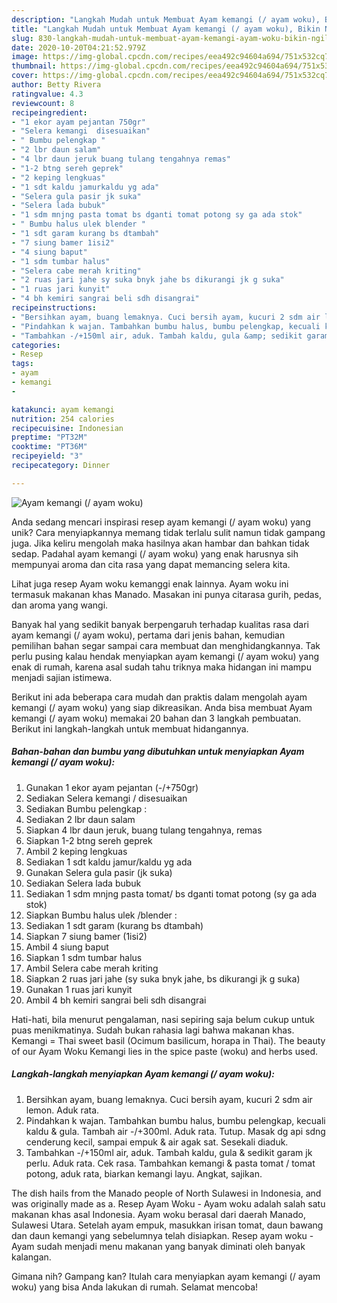 ```yaml
---
description: "Langkah Mudah untuk Membuat Ayam kemangi (/ ayam woku), Bikin Ngiler"
title: "Langkah Mudah untuk Membuat Ayam kemangi (/ ayam woku), Bikin Ngiler"
slug: 830-langkah-mudah-untuk-membuat-ayam-kemangi-ayam-woku-bikin-ngiler
date: 2020-10-20T04:21:52.979Z
image: https://img-global.cpcdn.com/recipes/eea492c94604a694/751x532cq70/ayam-kemangi-ayam-woku-foto-resep-utama.jpg
thumbnail: https://img-global.cpcdn.com/recipes/eea492c94604a694/751x532cq70/ayam-kemangi-ayam-woku-foto-resep-utama.jpg
cover: https://img-global.cpcdn.com/recipes/eea492c94604a694/751x532cq70/ayam-kemangi-ayam-woku-foto-resep-utama.jpg
author: Betty Rivera
ratingvalue: 4.3
reviewcount: 8
recipeingredient:
- "1 ekor ayam pejantan 750gr"
- "Selera kemangi  disesuaikan"
- " Bumbu pelengkap "
- "2 lbr daun salam"
- "4 lbr daun jeruk buang tulang tengahnya remas"
- "1-2 btng sereh geprek"
- "2 keping lengkuas"
- "1 sdt kaldu jamurkaldu yg ada"
- "Selera gula pasir jk suka"
- "Selera lada bubuk"
- "1 sdm mnjng pasta tomat bs dganti tomat potong sy ga ada stok"
- " Bumbu halus ulek blender "
- "1 sdt garam kurang bs dtambah"
- "7 siung bamer 1isi2"
- "4 siung baput"
- "1 sdm tumbar halus"
- "Selera cabe merah kriting"
- "2 ruas jari jahe sy suka bnyk jahe bs dikurangi jk g suka"
- "1 ruas jari kunyit"
- "4 bh kemiri sangrai beli sdh disangrai"
recipeinstructions:
- "Bersihkan ayam, buang lemaknya. Cuci bersih ayam, kucuri 2 sdm air lemon. Aduk rata."
- "Pindahkan k wajan. Tambahkan bumbu halus, bumbu pelengkap, kecuali kaldu &amp; gula. Tambah air -/+300ml. Aduk rata. Tutup. Masak dg api sdng cenderung kecil, sampai empuk &amp; air agak sat. Sesekali diaduk."
- "Tambahkan -/+150ml air, aduk. Tambah kaldu, gula &amp; sedikit garam jk perlu. Aduk rata. Cek rasa. Tambahkan kemangi &amp; pasta tomat / tomat potong, aduk rata, biarkan kemangi layu. Angkat, sajikan."
categories:
- Resep
tags:
- ayam
- kemangi
- 

katakunci: ayam kemangi  
nutrition: 254 calories
recipecuisine: Indonesian
preptime: "PT32M"
cooktime: "PT36M"
recipeyield: "3"
recipecategory: Dinner

---
```



![Ayam kemangi (/ ayam woku)](https://img-global.cpcdn.com/recipes/eea492c94604a694/751x532cq70/ayam-kemangi-ayam-woku-foto-resep-utama.jpg)

Anda sedang mencari inspirasi resep ayam kemangi (/ ayam woku) yang unik? Cara menyiapkannya memang tidak terlalu sulit namun tidak gampang juga. Jika keliru mengolah maka hasilnya akan hambar dan bahkan tidak sedap. Padahal ayam kemangi (/ ayam woku) yang enak harusnya sih mempunyai aroma dan cita rasa yang dapat memancing selera kita.

Lihat juga resep Ayam woku kemanggi enak lainnya. Ayam woku ini termasuk makanan khas Manado. Masakan ini punya citarasa gurih, pedas, dan aroma yang wangi.

Banyak hal yang sedikit banyak berpengaruh terhadap kualitas rasa dari ayam kemangi (/ ayam woku), pertama dari jenis bahan, kemudian pemilihan bahan segar sampai cara membuat dan menghidangkannya. Tak perlu pusing kalau hendak menyiapkan ayam kemangi (/ ayam woku) yang enak di rumah, karena asal sudah tahu triknya maka hidangan ini mampu menjadi sajian istimewa.


Berikut ini ada beberapa cara mudah dan praktis dalam mengolah ayam kemangi (/ ayam woku) yang siap dikreasikan. Anda bisa membuat Ayam kemangi (/ ayam woku) memakai 20 bahan dan 3 langkah pembuatan. Berikut ini langkah-langkah untuk membuat hidangannya.

<!--inarticleads1-->

##### Bahan-bahan dan bumbu yang dibutuhkan untuk menyiapkan Ayam kemangi (/ ayam woku):

1. Gunakan 1 ekor ayam pejantan (-/+750gr)
1. Sediakan Selera kemangi / disesuaikan
1. Sediakan  Bumbu pelengkap :
1. Sediakan 2 lbr daun salam
1. Siapkan 4 lbr daun jeruk, buang tulang tengahnya, remas
1. Siapkan 1-2 btng sereh geprek
1. Ambil 2 keping lengkuas
1. Sediakan 1 sdt kaldu jamur/kaldu yg ada
1. Gunakan Selera gula pasir (jk suka)
1. Sediakan Selera lada bubuk
1. Sediakan 1 sdm mnjng pasta tomat/ bs dganti tomat potong (sy ga ada stok)
1. Siapkan  Bumbu halus ulek /blender :
1. Sediakan 1 sdt garam (kurang bs dtambah)
1. Siapkan 7 siung bamer (1isi2)
1. Ambil 4 siung baput
1. Siapkan 1 sdm tumbar halus
1. Ambil Selera cabe merah kriting
1. Siapkan 2 ruas jari jahe (sy suka bnyk jahe, bs dikurangi jk g suka)
1. Gunakan 1 ruas jari kunyit
1. Ambil 4 bh kemiri sangrai beli sdh disangrai


Hati-hati, bila menurut pengalaman, nasi sepiring saja belum cukup untuk puas menikmatinya. Sudah bukan rahasia lagi bahwa makanan khas. Kemangi = Thai sweet basil (Ocimum basilicum, horapa in Thai). The beauty of our Ayam Woku Kemangi lies in the spice paste (woku) and herbs used. 

<!--inarticleads2-->

##### Langkah-langkah menyiapkan Ayam kemangi (/ ayam woku):

1. Bersihkan ayam, buang lemaknya. Cuci bersih ayam, kucuri 2 sdm air lemon. Aduk rata.
1. Pindahkan k wajan. Tambahkan bumbu halus, bumbu pelengkap, kecuali kaldu &amp; gula. Tambah air -/+300ml. Aduk rata. Tutup. Masak dg api sdng cenderung kecil, sampai empuk &amp; air agak sat. Sesekali diaduk.
1. Tambahkan -/+150ml air, aduk. Tambah kaldu, gula &amp; sedikit garam jk perlu. Aduk rata. Cek rasa. Tambahkan kemangi &amp; pasta tomat / tomat potong, aduk rata, biarkan kemangi layu. Angkat, sajikan.


The dish hails from the Manado people of North Sulawesi in Indonesia, and was originally made as a. Resep Ayam Woku - Ayam woku adalah salah satu makanan khas asal Indonesia. Ayam woku berasal dari daerah Manado, Sulawesi Utara. Setelah ayam empuk, masukkan irisan tomat, daun bawang dan daun kemangi yang sebelumnya telah disiapkan. Resep ayam woku - Ayam sudah menjadi menu makanan yang banyak diminati oleh banyak kalangan. 

Gimana nih? Gampang kan? Itulah cara menyiapkan ayam kemangi (/ ayam woku) yang bisa Anda lakukan di rumah. Selamat mencoba!

